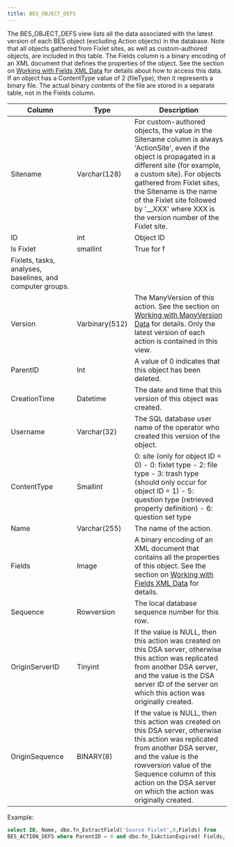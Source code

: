 ```yaml
---
title: BES_OBJECT_DEFS
---
```


The BES_OBJECT_DEFS view lists all the data associated with the latest version of each BES object 
(excluding Action objects) in the database. Note that all objects gathered from Fixlet sites, as well as 
custom-authored objects, are included in this table. The Fields column is a binary encoding of an XML 
document that defines the properties of the object. See the section on [Working with Fields XML Data](./working_with_xml.html) for details about how to access this data. 
If an object has a ContentType value of 2 (fileType), then it represents a binary file. 
The actual binary contents of the file are stored in a separate table, not in the Fields column.  


| Column        | Type           |  Description  |
| ------------- | ------------- | ----- |
| Sitename  | Varchar(128) | For custom-authored objects, the value in the Sitename column is always 'ActionSite', even if the object is propagated in a different site (for example, a custom site). For objects gathered from Fixlet sites, the Sitename is the name of the Fixlet site followed by '__XXX' where XXX is the version number of the Fixlet site. |
| ID      | int | Object ID |
| Is Fixlet | smallint | True for f
Fixlets, tasks, analyses, baselines, and computer groups. |
| Version     | Varbinary(512)  | The ManyVersion of this action.  See the section on [Working with ManyVersion Data](./working_with_manyversions.html) for details. Only the latest version of each action is contained in this view. |
| ParentID | Int | A value of 0 indicates that this object has been deleted. |
| CreationTime | Datetime |  The date and time that this version of this object was created. |
| Username  | Varchar(32)  | The SQL database user name of the operator who created this version of the object. |
| ContentType | Smallint  | 0: site (only for object ID = 0) - 0: fixlet type - 2: file type - 3: trash type (should only occur for object ID = 1) - 5: question type (retrieved property definition) - 6: question set type 
| Name | Varchar(255)  | The name of the action. |
| Fields | Image | A binary encoding of an XML document that contains all the properties of this object.  See the section on [Working with Fields XML Data](./working_with_xml.html) for details. | 
| Sequence | Rowversion  | The local database sequence number for this row. |
| OriginServerID  | Tinyint | If the value is NULL, then this action was created on this DSA server, otherwise this action was replicated from another DSA server, and the value is the DSA server ID of the server on which this action was originally created. |
| OriginSequence | BINARY(8) | If the value is NULL, then this action was created on this DSA server, otherwise this action was replicated from another DSA server, and the value is the rowversion value of the Sequence column of this action on the DSA server on which the action was originally created. |

Example:
```sql
select ID, Name, dbo.fn_ExtractField('Source Fixlet',0,Fields) from 
BES_ACTION_DEFS where ParentID = 0 and dbo.fn_IsActionExpired( Fields, GetUTCDate() ) = 0
```


